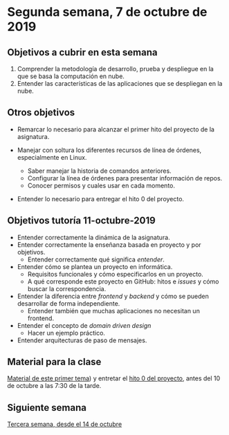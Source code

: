 # Segunda semana, 7 de octubre de 2019


## Objetivos a cubrir en esta semana

1. Comprender la metodología de desarrollo, prueba y despliegue en la que se basa la computación en nube.
2. Entender las características de las aplicaciones que se despliegan en la nube.

## Otros objetivos

* Remarcar lo necesario para alcanzar el primer hito del proyecto de
  la asignatura.

* Manejar con soltura los diferentes recursos de línea de órdenes,
  especialmente en Linux.
  * Saber manejar la historia de comandos anteriores.
  * Configurar la línea de órdenes para presentar información de
    repos.
  * Conocer permisos y cuales usar en cada momento.
* Entender lo necesario para entregar el hito 0 del proyecto.

## Objetivos tutoría 11-octubre-2019

* Entender correctamente la dinámica de la asignatura.
* Entender correctamente la enseñanza basada en proyecto y por objetivos.
  * Entender correctamente qué significa *entender*.
* Entender cómo se plantea un proyecto en informática.
  * Requisitos funcionales y cómo especificarlos en un proyecto.
  * A qué corresponde este proyecto en GitHub: hitos e *issues* y cómo buscar la correspondencia.
* Entender la diferencia entre *frontend* y *backend* y cómo se pueden desarrollar de forma independiente.
  * Entender también que muchas aplicaciones no necesitan un frontend.
* Entender el concepto de *domain driven design*
  * Hacer un ejemplo práctico.
* Entender arquitecturas de paso de mensajes.

## Material para la clase

[Material de este primer tema](http://jj.github.io/CC/documentos/temas/Arquitecturas_para_la_nube))
y entretar el 
[hito 0 del proyecto](http://jj.github.io/CC/documentos/proyecto/0.Repositorio),
antes del 10 de octubre a las 7:30 de la tarde.

## Siguiente semana

[Tercera semana, desde el 14 de octubre ](03-semana.md)
